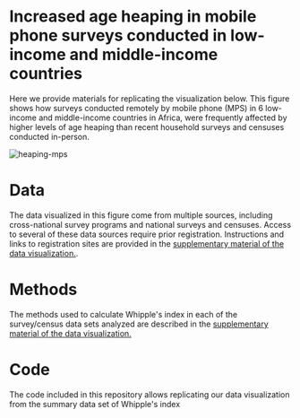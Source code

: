 # Increased age heaping in mobile phone surveys conducted in low-income and middle-income countries

Here we provide materials for replicating the visualization below. This figure shows how surveys conducted remotely by mobile phone (MPS) in 6 low-income and middle-income countries in Africa, were frequently affected by higher levels of age heaping than recent household surveys and censuses conducted in-person.

![heaping-mps](https://user-images.githubusercontent.com/76268216/205479067-c42da785-b0a2-42fe-86f1-e67135f508d2.png)

# Data

The data visualized in this figure come from multiple sources, including cross-national survey programs and national surveys and censuses. Access to several of these data sources require prior registration. Instructions and links to registration sites are provided in the [supplementary material of the data visualization.](https://github.com/shelleringer/heaping-mps/blob/main/Heaping-methods-12042022sh.docx). 

# Methods

The methods used to calculate Whipple's index in each of the survey/census data sets analyzed are described in the [supplementary material of the data visualization.](https://github.com/shelleringer/heaping-mps/blob/main/Heaping-methods-12042022sh.docx)

# Code

The code included in this repository allows replicating our data visualization from the summary data set of Whipple's index

